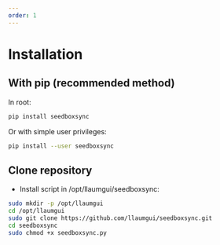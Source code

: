 ```yaml
---
order: 1
---
```


# Installation

## With pip (recommended method)

In root:

```bash
pip install seedboxsync
```

Or with simple user privileges:

```bash
pip install --user seedboxsync
```

## Clone repository

* Install script in /opt/llaumgui/seedboxsync:

```bash
sudo mkdir -p /opt/llaumgui
cd /opt/llaumgui
sudo git clone https://github.com/llaumgui/seedboxsync.git
cd seedboxsync
sudo chmod +x seedboxsync.py
```